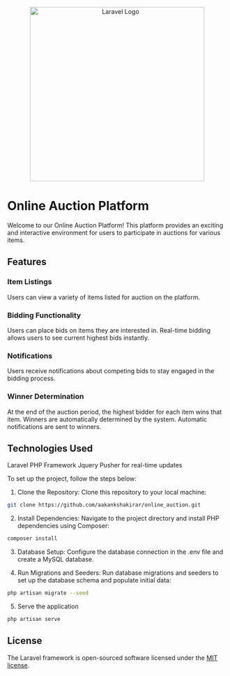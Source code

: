 <p align="center"><a href="https://laravel.com" target="_blank"><img src="https://raw.githubusercontent.com/laravel/art/master/logo-lockup/5%20SVG/2%20CMYK/1%20Full%20Color/laravel-logolockup-cmyk-red.svg" width="400" alt="Laravel Logo"></a></p>

# Online Auction Platform

Welcome to our Online Auction Platform! This platform provides an exciting and interactive environment for users to participate in auctions for various items.

## Features

### Item Listings
Users can view a variety of items listed for auction on the platform.

### Bidding Functionality
Users can place bids on items they are interested in.
Real-time bidding allows users to see current highest bids instantly.

### Notifications
Users receive notifications about competing bids to stay engaged in the bidding process.

### Winner Determination
At the end of the auction period, the highest bidder for each item wins that item.
Winners are automatically determined by the system.
Automatic notifications are sent to winners.

## Technologies Used
Laravel PHP Framework
Jquery
Pusher for real-time updates

To set up the project, follow the steps below:

1. Clone the Repository: Clone this repository to your local machine:

```bash
git clone https://github.com/aakankshakirar/online_auction.git
```


2. Install Dependencies: Navigate to the project directory and install PHP dependencies using Composer:
```bash
composer install
```

3. Database Setup: Configure the database connection in the .env file and create a MySQL database.

4. Run Migrations and Seeders: Run database migrations and seeders to set up the database schema and populate initial data:

```bash
php artisan migrate --seed
```
5. Serve the application

```bash
php artisan serve
```

## License

The Laravel framework is open-sourced software licensed under the [MIT license](https://opensource.org/licenses/MIT).
